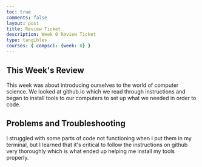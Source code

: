 ```yaml
---
toc: true
comments: false
layout: post
title: Review Ticket
description: Week 0 Review Ticket
type: tangibles
courses: { compsci: {week: 0} }
---
```


## This Week's Review
This week was about introducing ourselves to the world of computer science. We looked at github.io which we read through instructions and began to install tools to our computers to set up what we needed in order to code.

## Problems and Troubleshooting
I struggled with some parts of code not functioning when I put them in my terminal, but I learned that it's critical to follow the instructions on github very thoroughly which is what ended up helping me install my tools properly.